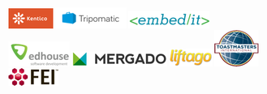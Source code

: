 [![Kentico](/static/img/logos/kentico.png "Kentico")](http://www.kentico.com/)
[![Tripomatic](/static/img/logos/tripomatic.png "Tripomatic")](http://www.tripomatic.com/)
[![EmbedIT](/static/img/logos/embedit.png "EmbedIT")](https://www.embedit.cz/)
[![Edhouse](/static/img/logos/edhouse.png "Edhouse")](http://edhouse.eu/cs/)
[![Mergado.cz](/static/img/logos/mergado.png "Mergado.cz")](http://www.mergado.cz/)
[![Liftago.cz](/static/img/logos/liftago.png "Liftago.cz")](https://www.liftago.com/)
[![Toastmasters Brno](/static/img/logos/toastmasters.png "Toastmasters Brno")](http://www.projevse.cz/)
[![FEI](/static/img/logos/fei.png "FEI")](http://www.fei.com/locations/fei-brno/)